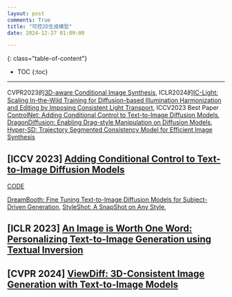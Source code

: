 ```yaml
---
layout: post
comments: True
title: "可控2D生成模型"
date: 2024-12-27 01:09:00

---
```


<!--more-->

{: class="table-of-content"}
* TOC
{:toc}

---

CVPR2023的[3D-aware Conditional Image Synthesis](https://www.cs.cmu.edu/~pix2pix3D/), ICLR2024的[IC-Light: Scaling In-the-Wild Training for Diffusion-based Illumination Harmonization and Editing by Imposing Consistent Light Transport](https://openreview.net/forum?id=u1cQYxRI1H), ICCV2023 Best Paper [ControlNet: Adding Conditional Control to Text-to-Image Diffusion Models](https://github.com/lllyasviel/ControlNet), [DragonDiffusion: Enabling Drag-style Manipulation on Diffusion Models](https://mc-e.github.io/project/DragonDiffusion/), [Hyper-SD: Trajectory Segmented Consistency Model for Efficient Image Synthesis](https://hyper-sd.github.io/)

## \[**ICCV 2023**\] [Adding Conditional Control to Text-to-Image Diffusion Models](https://github.com/lllyasviel/ControlNet)

[CODE](https://github.com/lllyasviel/ControlNet)


[DreamBooth: Fine Tuning Text-to-Image Diffusion Models for Subject-Driven Generation](https://dreambooth.github.io/), [StyleShot: A SnapShot on Any Style](https://styleshot.github.io/), 


## \[**ICLR 2023**\] [An Image is Worth One Word: Personalizing Text-to-Image Generation using Textual Inversion](https://textual-inversion.github.io/)

## \[**CVPR 2024**\] [ViewDiff: 3D-Consistent Image Generation with Text-to-Image Models](https://lukashoel.github.io/ViewDiff/)
